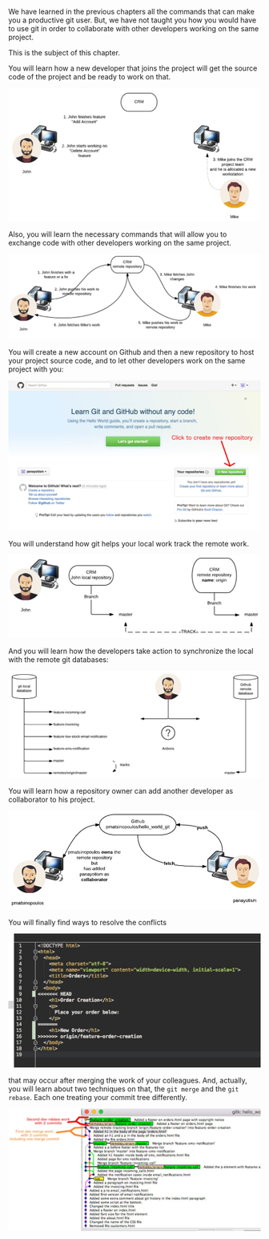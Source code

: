 We have learned in the previous chapters all the commands that can make you a productive git user.
But, we have not taught you how you would have to use git in order to collaborate with other 
developers working on the same project.

This is the subject of this chapter.

You will learn how a new developer that joins the project will get the source code of the project and be
ready to work on that.

![./images/A New Member Joins The Project Team](./images/crm-project-with-one-member-new-member-joins.png)

Also, you will learn the necessary commands that will allow you to exchange code with other developers working on the
same project.

![./images/Two Developers Use Remote Repository To Exchange Their Code](./images/how-two-developers-exchange-their-changes.png)

You will create a new account on Github and then a new repository to host your project source code, and to let other
developers work on the same project with you:

![./images/Github - Create A Repository](./images/when-a-new-account-on-github-is-created-click-here-to-create-new-repository.jpg)

You will understand how git helps your local work track the remote work.

![./images/Local Branch Tracks Remote Branch](./images/local-master-tracks-remote-master.png)

And you will learn how the developers take action to synchronize the local with the remote git databases:

![./images/Developer Needs To Act In Order To Keep Databases In Sync](./images/developer-needs-to-take-actions-to-synchronize-local-and-remote-git-dbs.png)

You will learn how a repository owner can add another developer as collaborator to his project.

![./images/Owner Adds Other Developer As Collaborator](./images/pmatsinopoulos-owns-the-remote-repository-and-has-added-collaborator.png)

You will finally find ways to resolve the conflicts

![./images/Conflicts After Merging Remote feature-order-creation](./images/conflicts-after-merging-origin-feature-order-creation.jpg)

that may occur after merging the work of your colleagues. And, actually, you will learn about two techniques on that,
the `git merge` and the `git rebase`. Each one treating your commit tree differently.

![./images/How Does Rebase look vs Merge](./images/second-developer-merged-work-with-git-rebase-instead-of-git-merge-comparison.jpg)
